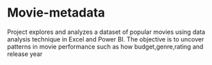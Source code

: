# Movie-metadata
Project explores and analyzes a dataset of popular movies using data analysis technique in Excel and Power BI.
The objective is to uncover patterns in movie performance such as how budget,genre,rating and release year

